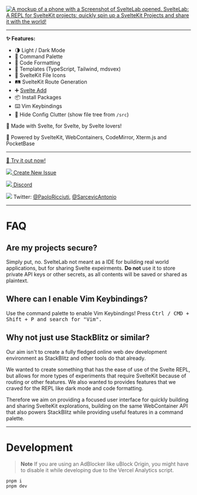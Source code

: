 [![A mockup of a phone with a Screenshot of SvelteLab opened. SvelteLab: A REPL for SvelteKit projects: quickly spin up a SvelteKit Projects and share it with the world!](./header.png)](https://www.sveltelab.dev/)

---

**✨ Features:**

- 🌗 Light / Dark Mode
- 🎨 Command Palette
- 🧹 Code Formatting
- 📒 Templates (TypeScript, Tailwind, mdsvex)
- 📄 SvelteKit File Icons
- 🛤️ SvelteKit Route Generation
- ➕ [Svelte Add](https://github.com/svelte-add/svelte-add)
- 📦 Install Packages
- ⌨️ Vim Keybindings
- 👻 Hide Config Clutter (show file tree from `/src`)

🧡 Made with Svelte, for Svelte, by Svelte lovers!

🔌 Powered by SvelteKit, WebContainers, CodeMirror, Xterm.js and PocketBase

---

[🧪 Try it out now!](https://sveltelab.dev/)

[![](https://api.iconify.design/material-symbols:error-circle-rounded.svg?color=%23ff4000) Create New Issue](https://github.com/sveltelab/sveltelab/issues/new/choose)

[![](https://api.iconify.design/simple-icons:discord.svg?color=%23ff4000) Discord](https://discord.gg/FbnT6wujQx)

![](https://api.iconify.design/simple-icons:twitter.svg?color=%23ff4000) Twitter: [@PaoloRicciuti](https://twitter.com/PaoloRicciuti), [@SarcevicAntonio](https://twitter.com/SarcevicAntonio)

---

# FAQ

## Are my projects secure?

Simply put, no. SvelteLab not meant as a IDE for building real world applications, but for sharing Svelte expeirments. **Do not** use it to store private API keys or other secrets, as all contents will be saved or shared as plaintext.

## Where can I enable Vim Keybindings?

Use the command palette to enable Vim Keybindings! Press <kbd>Ctrl / CMD + Shift + P<kbd> and search for "Vim".

## Why not just use StackBlitz or similar?

Our aim isn't to create a fully fledged online web dev development environment as StackBlitz and other tools do that already.

We wanted to create something that has the ease of use of the Svelte REPL, but allows for more types of experiments that require SvelteKit because of routing or other features. We also wanted to provides features that we craved for the REPL like dark mode and code formatting.

Therefore we aim on providing a focused user interface for quickly building and sharing SvelteKit explorations, building on the same WebContainer API that also powers StackBlitz while providing useful features in a command palette.

---

# Development

> **Note**
> If you are using an AdBlocker like uBlock Origin, you might have to disable it while developing due to the Vercel Analytics script.

```
pnpm i
pnpm dev
```

